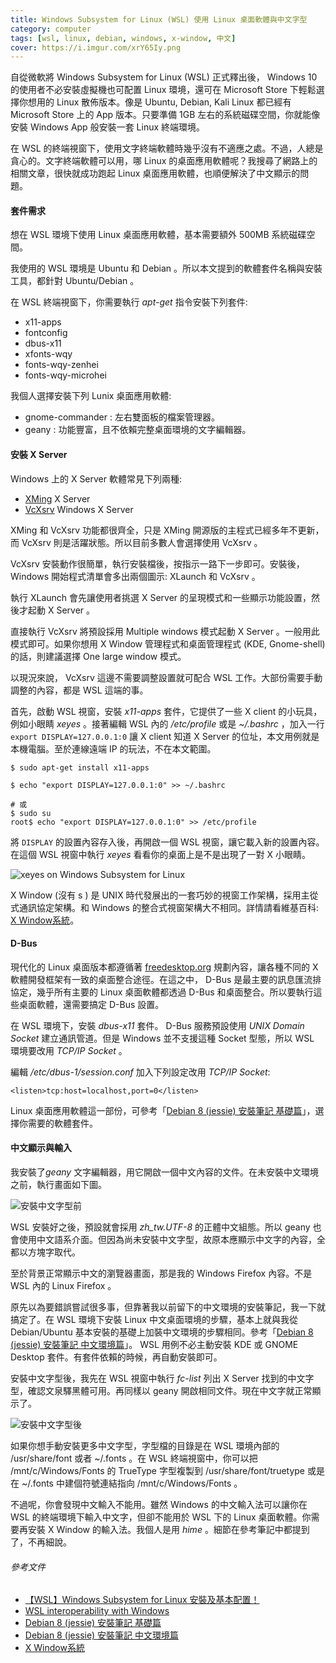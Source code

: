 ```yaml
---
title: Windows Subsystem for Linux (WSL) 使用 Linux 桌面軟體與中文字型
category: computer
tags: [wsl, linux, debian, windows, x-window, 中文]
cover: https://i.imgur.com/xrY65Iy.png
---
```


自從微軟將 Windows Subsystem for Linux (WSL) 正式釋出後， Windows 10 的使用者不必安裝虛擬機也可配置 Linux 環境，還可在 Microsoft Store 下輕鬆選擇你想用的 Linux 散佈版本。像是 Ubuntu, Debian, Kali Linux 都已經有 Microsoft Store 上的 App 版本。只要準備 1GB 左右的系統磁碟空間，你就能像安裝 Windows App 般安裝一套 Linux 終端環境。

在 WSL 的終端視窗下，使用文字終端軟體時幾乎沒有不適應之處。不過，人總是貪心的。文字終端軟體可以用，哪 Linux 的桌面應用軟體呢？我搜尋了網路上的相關文章，很快就成功跑起 Linux 桌面應用軟體，也順便解決了中文顯示的問題。

<!--more-->

#### 套件需求

想在 WSL 環境下使用 Linux 桌面應用軟體，基本需要額外 500MB 系統磁碟空間。 

我使用的 WSL 環境是 Ubuntu 和 Debian 。所以本文提到的軟體套件名稱與安裝工具，都針對 Ubuntu/Debian 。

在 WSL 終端視窗下，你需要執行 *apt-get* 指令安裝下列套件:

* x11-apps
* fontconfig
* dbus-x11
* xfonts-wqy 
* fonts-wqy-zenhei 
* fonts-wqy-microhei 

我個人選擇安裝下列 Lunix 桌面應用軟體:

* gnome-commander : 左右雙面板的檔案管理器。
* geany : 功能豐富，且不依賴完整桌面環境的文字編輯器。

#### 安裝 X Server

Windows 上的 X Server 軟體常見下列兩種:

* [XMing](https://sourceforge.net/projects/xming/) X Server
* [VcXsrv](https://sourceforge.net/projects/vcxsrv/) Windows X Server

XMing 和 VcXsrv 功能都很齊全，只是 XMing 開源版的主程式已經多年不更新，而 VcXsrv 則是活躍狀態。所以目前多數人會選擇使用 VcXsrv 。

VcXsrv 安裝動作很簡單，執行安裝檔後，按指示一路下一步即可。安裝後， Windows 開始程式清單會多出兩個圖示: XLaunch 和 VcXsrv 。

執行 XLaunch 會先讓使用者挑選 X Server 的呈現模式和一些顯示功能設置，然後才起動 X Server 。

直接執行 VcXsrv 將預設採用 Multiple windows 模式起動 X Server 。一般用此模式即可。如果你想用 X Window 管理程式和桌面管理程式 (KDE, Gnome-shell) 的話，則建議選擇 One large window 模式。

以現況來說， VcXsrv 這邊不需要調整設置就可配合 WSL 工作。大部份需要手動調整的內容，都是 WSL 這端的事。

首先，啟動 WSL 視窗，安裝 *x11-apps* 套件，它提供了一些 X client 的小玩具，例如小眼睛 *xeyes* 。接著編輯 WSL 內的 */etc/profile* 或是 *~/.bashrc* ，加入一行 `export DISPLAY=127.0.0.1:0` 讓 X client 知道 X Server 的位址，本文用例就是本機電腦。至於連線遠端 IP 的玩法，不在本文範圍。

```term
$ sudo apt-get install x11-apps

$ echo "export DISPLAY=127.0.0.1:0" >> ~/.bashrc

# 或
$ sudo su
root$ echo "export DISPLAY=127.0.0.1:0" >> /etc/profile

```

將 `DISPLAY` 的設置內容存入後，再開啟一個 WSL 視窗，讓它載入新的設置內容。在這個 WSL 視窗中執行 *xeyes* 看看你的桌面上是不是出現了一對 X 小眼睛。

![xeyes on Windows Subsystem for Linux](https://i.imgur.com/3o8G19E.png)

<div class="note">
X Window (沒有 s ) 是 UNIX 時代發展出的一套巧妙的視窗工作架構，採用主從式通訊協定架構。和 Windows 的整合式視窗架構大不相同。詳情請看維基百科: <a href="https://zh.wikipedia.org/wiki/X_Window%E7%B3%BB%E7%B5%B1">X Window系統</a>。
</div>


#### D-Bus

現代化的 Linux 桌面版本都遵循著 [freedesktop.org](www.freedesktop.org) 規劃內容，讓各種不同的 X 軟體開發框架有一致的桌面整合途徑。在這之中， D-Bus 是最主要的訊息匯流排協定，幾乎所有主要的 Linux 桌面軟體都透過 D-Bus 和桌面整合。所以要執行這些桌面軟體，還需要搞定 D-Bus 設置。

在 WSL 環境下，安裝 *dbus-x11* 套件。 D-Bus 服務預設使用 *UNIX Domain Socket* 建立通訊管道。但是 Windows 並不支援這種 Socket 型態，所以 WSL 環境要改用 *TCP/IP Socket* 。

編輯 */etc/dbus-1/session.conf* 加入下列設定改用 *TCP/IP Socket*:

```
<listen>tcp:host=localhost,port=0</listen>
```

Linux 桌面應用軟體這一部份，可參考「[Debian 8 (jessie) 安裝筆記 基礎篇](http://rocksaying.tw/archives/31064659.html)」，選擇你需要的軟體套件。


#### 中文顯示與輸入

我安裝了*geany* 文字編輯器，用它開啟一個中文內容的文件。在未安裝中文環境之前，執行畫面如下圖。

![安裝中文字型前](https://i.imgur.com/vAwAR9E.png)

WSL 安裝好之後，預設就會採用 *zh_tw.UTF-8* 的正體中文組態。所以 geany 也會使用中文語系介面。但因為尚未安裝中文字型，故原本應顯示中文字的內容，全都以方塊字取代。

至於背景正常顯示中文的瀏覽器畫面，那是我的 Windows Firefox 內容。不是 WSL 內的 Linux Firefox 。

原先以為要錯誤嘗試很多事，但靠著我以前留下的中文環境的安裝筆記，我一下就搞定了。在 WSL 環境下安裝 Linux 中文桌面環境的步驟，基本上就與我從 Debian/Ubuntu 基本安裝的基礎上加裝中文環境的步驟相同。參考「[Debian 8 (jessie) 安裝筆記 中文環境篇](http://rocksaying.tw/archives/31556973.html)」。 WSL 用例不必主動安裝 KDE 或 GNOME Desktop 套件。有套件依賴的時候，再自動安裝即可。

安裝中文字型後，我先在 WSL 視窗中執行 *fc-list* 列出 X Server 找到的中文字型，確認文泉驛黑體可用。再同樣以 geany 開啟相同文件。現在中文字就正常顯示了。

![安裝中文字型後](https://i.imgur.com/xrY65Iy.png)

<div class="note">
如果你想手動安裝更多中文字型，字型檔的目錄是在 WSL 環境內部的 /usr/share/font 或者 ~/.fonts 。在 WSL 終端視窗中，你可以把 /mnt/c/Windows/Fonts 的 TrueType 字型複製到 /usr/share/font/truetype 或是在 ~/.fonts 中建個符號連結指向 /mnt/c/Windows/Fonts 。
</div>

不過呢，你會發現中文輸入不能用。雖然 Windows 的中文輸入法可以讓你在 WSL 的終端環境下輸入中文字，但卻不能用於 WSL 下的 Linux 桌面軟體。你需要再安裝 X Window 的輸入法。我個人是用 *hime* 。細節在參考筆記中都提到了，不再細說。


###### 參考文件

* [【WSL】Windows Subsystem for Linux 安裝及基本配置！](https://blogs.msdn.microsoft.com/microsoft_student_partners_in_taiwan/2017/10/03/wsltune/)
* [WSL interoperability with Windows](https://docs.microsoft.com/zh-tw/windows/wsl/interop)
* [Debian 8 (jessie) 安裝筆記 基礎篇](http://rocksaying.tw/archives/31064659.html)
* [Debian 8 (jessie) 安裝筆記 中文環境篇](http://rocksaying.tw/archives/31556973.html)
* [X Window系統](https://zh.wikipedia.org/wiki/X_Window%E7%B3%BB%E7%B5%B1)
